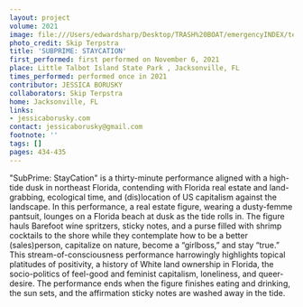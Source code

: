 ```yaml
---
layout: project
volume: 2021
image: file:///Users/edwardsharp/Desktop/TRASH%20BOAT/emergencyINDEX/ten_plus/guts/Links/1665018134822__SubPrime__StayCation--Jessica_Borusky.jpg
photo_credit: Skip Terpstra
title: 'SUBPRIME: STAYCATION'
first_performed: first performed on November 6, 2021
place: Little Talbot Island State Park , Jacksonville, FL
times_performed: performed once in 2021
contributor: JESSICA BORUSKY
collaborators: Skip Terpstra
home: Jacksonville, FL
links:
- jessicaborusky.com
contact: jessicaborusky@gmail.com
footnote: ''
tags: []
pages: 434-435
---
```

"SubPrime: StayCation" is a thirty-minute performance aligned with a high-tide dusk in northeast Florida, contending with Florida real estate and land-grabbing, ecological time, and (dis)location of US capitalism against the landscape. In this performance, a real estate figure, wearing a dusty-femme pantsuit, lounges on a Florida beach at dusk as the tide rolls in. The figure hauls Barefoot wine spritzers, sticky notes, and a purse filled with shrimp cocktails to the shore while they contemplate how to be a better (sales)person, capitalize on nature, become a “girlboss,” and stay “true.” This stream-of-consciousness performance harrowingly highlights topical platitudes of positivity, a history of White land ownership in Florida, the socio-politics of feel-good and feminist capitalism, loneliness, and queer-desire. The performance ends when the figure finishes eating and drinking, the sun sets, and the affirmation sticky notes are washed away in the tide. 